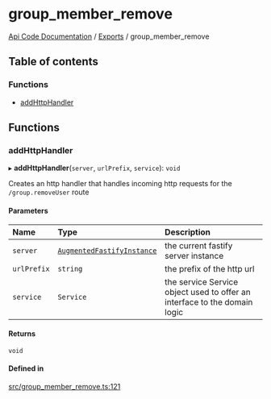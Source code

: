 # group\_member\_remove
 
[Api Code Documentation](../README.md) / [Exports](../modules.md) / group\_member\_remove

## Table of contents

### Functions

- [addHttpHandler](group_member_remove.md#addhttphandler)

## Functions

### addHttpHandler

▸ **addHttpHandler**(`server`, `urlPrefix`, `service`): `void`

Creates an http handler that handles incoming http requests for the `/group.removeUser` route

#### Parameters

| Name | Type | Description |
| :------ | :------ | :------ |
| `server` | [`AugmentedFastifyInstance`](../interfaces/types.AugmentedFastifyInstance.md) | the current fastify server instance |
| `urlPrefix` | `string` | the prefix of the http url |
| `service` | `Service` | the service Service object used to offer an interface to the domain logic |

#### Returns

`void`

#### Defined in

[src/group_member_remove.ts:121](https://github.com/openkfw/TruBudget/blob/648f2bb/api/src/group_member_remove.ts#L121)

